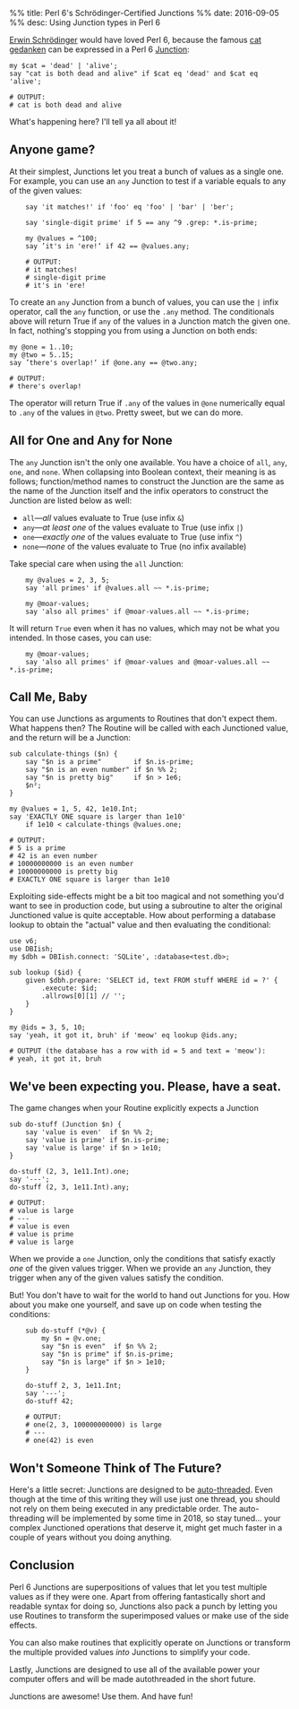 %% title: Perl 6's Schrödinger-Certified Junctions
%% date: 2016-09-05
%% desc: Using Junction types in Perl 6

[Erwin Schrödinger](https://en.wikipedia.org/wiki/Erwin_Schr%C3%B6dinger) would
have loved Perl 6, because the famous [cat
gedanken](https://en.wikipedia.org/wiki/Schr%C3%B6dinger%27s_cat) can be
expressed in a Perl 6 [Junction](https://docs.perl6.org/type/Junction):

    my $cat = 'dead' | 'alive';
    say "cat is both dead and alive" if $cat eq 'dead' and $cat eq 'alive';

    # OUTPUT:
    # cat is both dead and alive

What's happening here? I'll tell ya all about it!

## Anyone game?

At their simplest, Junctions let you treat a bunch of values as a single one.
For example, you can use an `any` Junction to test if a variable equals
to any of the given values:

```
    say 'it matches!' if 'foo' eq 'foo' | 'bar' | 'ber';

    say 'single-digit prime' if 5 == any ^9 .grep: *.is-prime;

    my @values = ^100;
    say ’it's in 'ere!‘ if 42 == @values.any;

    # OUTPUT:
    # it matches!
    # single-digit prime
    # it's in 'ere!
```

To create an `any` Junction from a bunch of values, you can use the `|` infix
operator, call the `any` function, or use the `.any` method. The conditionals
above will return True if `any` of the values in a Junction match the given
one. In fact, nothing's stopping you from using a Junction on both ends:

    my @one = 1..10;
    my @two = 5..15;
    say ’there's overlap!‘ if @one.any == @two.any;

    # OUTPUT:
    # there's overlap!

The operator will return True if `.any` of the values in `@one` numerically
equal to `.any` of the values in `@two`. Pretty sweet, but we can do more.

## All for One and Any for None

The `any` Junction isn't the only one available. You have a choice of
`all`, `any`, `one`, and `none`.  When collapsing into Boolean context, their
meaning is as follows; function/method names to construct the Junction
are the same as the name of the Junction itself and the infix operators to
construct the Junction are listed below as well:

* `all`—*all* values evaluate to True (use infix `&`)
* `any`—*at least one* of the values evaluate to True (use infix `|`)
* `one`—*exactly one* of the values evaluate to True (use infix `^`)
* `none`—*none* of the values evaluate to True (no infix available)

Take special care when using the `all` Junction:

```
    my @values = 2, 3, 5;
    say 'all primes' if @values.all ~~ *.is-prime;

    my @moar-values;
    say 'also all primes' if @moar-values.all ~~ *.is-prime;
```

It will return `True` even when it has no values, which may not be what
you intended. In those cases, you can use:

```
    my @moar-values;
    say 'also all primes' if @moar-values and @moar-values.all ~~ *.is-prime;
```

## Call Me, Baby

You can use Junctions as arguments to Routines that don't expect them. What
happens then? The Routine will be called with each Junctioned value, and the
return will be a Junction:

    sub calculate-things ($n) {
        say "$n is a prime"        if $n.is-prime;
        say "$n is an even number" if $n %% 2;
        say "$n is pretty big"     if $n > 1e6;
        $n²;
    }

    my @values = 1, 5, 42, 1e10.Int;
    say 'EXACTLY ONE square is larger than 1e10'
        if 1e10 < calculate-things @values.one;

    # OUTPUT:
    # 5 is a prime
    # 42 is an even number
    # 10000000000 is an even number
    # 10000000000 is pretty big
    # EXACTLY ONE square is larger than 1e10

Exploiting side-effects might be a bit too magical and not something you'd
want to see in production code, but using a subroutine to alter the original
Junctioned value is quite acceptable. How about performing a database lookup
to obtain the "actual" value and then evaluating the conditional:

    use v6;
    use DBIish;
    my $dbh = DBIish.connect: 'SQLite', :database<test.db>;

    sub lookup ($id) {
        given $dbh.prepare: 'SELECT id, text FROM stuff WHERE id = ?' {
            .execute: $id;
            .allrows[0][1] // '';
        }
    }

    my @ids = 3, 5, 10;
    say 'yeah, it got it, bruh' if 'meow' eq lookup @ids.any;

    # OUTPUT (the database has a row with id = 5 and text = 'meow'):
    # yeah, it got it, bruh

## We've been expecting you. Please, have a seat.

The game changes when your Routine explicitly expects a Junction

    sub do-stuff (Junction $n) {
        say 'value is even'  if $n %% 2;
        say 'value is prime' if $n.is-prime;
        say 'value is large' if $n > 1e10;
    }

    do-stuff (2, 3, 1e11.Int).one;
    say '---';
    do-stuff (2, 3, 1e11.Int).any;

    # OUTPUT:
    # value is large
    # ---
    # value is even
    # value is prime
    # value is large

When we provide a `one` Junction, only the conditions that satisfy exactly
*one* of the given values trigger. When we provide an `any` Junction, they
trigger when any of the given values satisfy the condition.

But! You don't have to wait for the world to hand out Junctions for you.
How about you make one yourself, and save up on code when testing the conditions:

```
    sub do-stuff (*@v) {
        my $n = @v.one;
        say "$n is even"  if $n %% 2;
        say "$n is prime" if $n.is-prime;
        say "$n is large" if $n > 1e10;
    }

    do-stuff 2, 3, 1e11.Int;
    say '---';
    do-stuff 42;

    # OUTPUT:
    # one(2, 3, 100000000000) is large
    # ---
    # one(42) is even
```

## Won't Someone Think of The Future?

Here's a little secret: Junctions are designed to be
[auto-threaded](https://en.wikipedia.org/wiki/Automatic_parallelization). Even
though at the time of this writing they will use just one thread, you should
not rely on them being executed in any predictable order. The auto-threading
will be implemented by some time in 2018, so stay tuned... your complex
Junctioned operations that deserve it, might get much faster in a couple
of years without you doing anything.

## Conclusion

Perl 6 Junctions are superpositions of values that let you test multiple
values as if they were one. Apart from offering fantastically short and readable
syntax for doing so, Junctions also pack a punch by letting you use
Routines to transform the superimposed values or make use of the side effects.

You can also make routines that explicitly operate on Junctions or transform
the multiple provided values *into* Junctions to simplify your code.

Lastly, Junctions are designed to use all of the available power your computer
offers and will be made autothreaded in the short future.

Junctions are awesome! Use them. And have fun!
